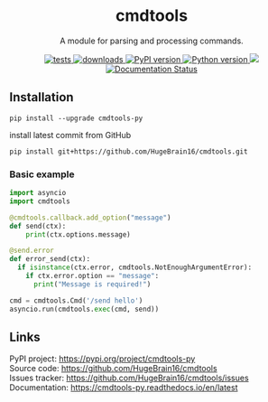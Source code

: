 <div id="headline" align="center">
  <h1>cmdtools</h1>
  <p>A module for parsing and processing commands.</p>
  <a href="https://github.com/HugeBrain16/cmdtools/actions/workflows/python-package.yml">
    <img src="https://github.com/HugeBrain16/cmdtools/actions/workflows/python-package.yml/badge.svg" alt="tests"></img>
  </a>
  <a href="https://pypi.org/project/cmdtools-py">
    <img src="https://img.shields.io/pypi/dw/cmdtools-py" alt="downloads"></img>
    <img src="https://badge.fury.io/py/cmdtools-py.svg" alt="PyPI version"></img>
    <img src="https://img.shields.io/pypi/pyversions/cmdtools-py" alt="Python version"></img>
  </a>
  <a href="https://codecov.io/gh/HugeBrain16/cmdtools">
    <img src="https://codecov.io/gh/HugeBrain16/cmdtools/branch/main/graph/badge.svg?token=mynvRn223H"/>
  </a>
  <a href='https://cmdtools-py.readthedocs.io/en/latest/?badge=latest'>
    <img src='https://readthedocs.org/projects/cmdtools-py/badge/?version=latest' alt='Documentation Status' />
  </a>
</div>

## Installation

```
pip install --upgrade cmdtools-py
```
install latest commit from GitHub  
```
pip install git+https://github.com/HugeBrain16/cmdtools.git
```

### Basic example

```py
import asyncio
import cmdtools

@cmdtools.callback.add_option("message")
def send(ctx):
    print(ctx.options.message)

@send.error
def error_send(ctx):
  if isinstance(ctx.error, cmdtools.NotEnoughArgumentError):
    if ctx.error.option == "message":
      print("Message is required!")

cmd = cmdtools.Cmd('/send hello')
asyncio.run(cmdtools.exec(cmd, send))
```

## Links

PyPI project: https://pypi.org/project/cmdtools-py  
Source code: https://github.com/HugeBrain16/cmdtools  
Issues tracker: https://github.com/HugeBrain16/cmdtools/issues  
Documentation: https://cmdtools-py.readthedocs.io/en/latest

